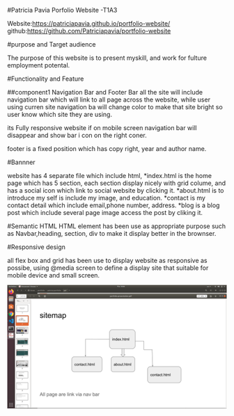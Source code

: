 #Patricia Pavia Porfolio Website -T1A3

Website:https://patriciapavia.github.io/portfolio-website/
github:https://github.com/Patriciapavia/portfolio-website

#purpose and Target audience

The purpose of this website is to present myskill, and work for fulture employment potental.

#Functionality and Feature

##component1 Navigation Bar and Footer Bar
all the site will include navigation bar which will link to all page across the website, while user using curren site navigation ba will change color to make that site bright so user know which site they are using.

its Fully responsive website if on mobile screen navigation bar will disappear and show bar i con on the right coner.

footer is a fixed position which has copy right, year and author name.

#Bannner

website has 4 separate file which include html, *index.html is the home page which has 5 section, each section display nicely with grid colume, and has a social icon which link to social website by clicking it.
*about.html is to introduce my self is include my image, and education.
*contact is my contact detail which include email,phone number, address.
*blog is a blog post which include several page image access the post by cliking it.

#Semantic HTML
HTML element has been use as appropriate purpose such as Navbar,heading, section, div to make it display better in the brownser.

#Responsive design

all flex box and grid has been use to display website as responsive as possibe, using @media screen to define a display site that suitable for mobile device and small screen.

![sitemap](docs/sitemap.png)
